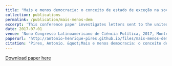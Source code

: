 ```yaml
---
title: "Mais e menos democracia: o conceito de estado de exceção na sociedade mundial"
collection: publications
permalink: /publication/mais-menos-dem
excerpt: 'This conference paper investigates letters sent to the united nations security council through the notion of state of exception. Written in Portuguese.'
date: 2017-07-01
venue: 'Nono Congresso Latinoamericano de Ciência Política, 2017, Montevideo'
paperurl: 'http://antonio-henrique-pires.github.io/files/mais-menos-dem.pdf'
citation: 'Pires, Antonio. &quot;Mais e menos democracia: o conceito de estado de exceção na sociedade mundial.&quot; <i>Nono Congresso Latinoamericano de Ciência Política, 2017, Montevideo</i>.'
---
```


[Download paper here](http://antonio-henrique-pires.github.io/files/mais-menos-dem.pdf)
